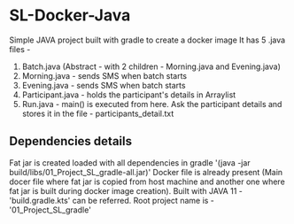 # SL-Docker-Java
Simple JAVA project built with gradle to create a docker image
It has 5 .java files - 
1. Batch.java (Abstract - with 2 children - Morning.java and Evening.java)
2. Morning.java - sends SMS when batch starts
3. Evening.java - sends SMS when batch starts
4. Participant.java - holds the participant's details in Arraylist
5. Run.java - main() is executed from here. Ask the participant details and stores it in the file - participants_detail.txt
## Dependencies details
Fat jar is created loaded with all dependencies in gradle '(java -jar build/libs/01_Project_SL_gradle-all.jar)'
Docker file is already present (Main docer file where fat jar is copied from host machine and another one where fat jar is built during docker image creation). 
Built with JAVA 11 - 'build.gradle.kts' can be referred. 
Root project name is - '01_Project_SL_gradle'
